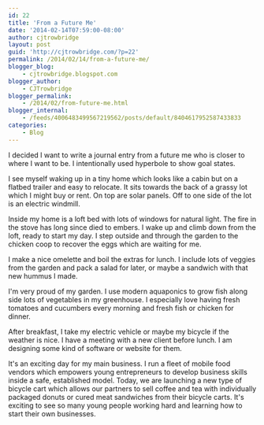 ```yaml
---
id: 22
title: 'From a Future Me'
date: '2014-02-14T07:59:00-08:00'
author: cjtrowbridge
layout: post
guid: 'http://cjtrowbridge.com/?p=22'
permalink: /2014/02/14/from-a-future-me/
blogger_blog:
    - cjtrowbridge.blogspot.com
blogger_author:
    - CJTrowbridge
blogger_permalink:
    - /2014/02/from-future-me.html
blogger_internal:
    - /feeds/4006483499567219562/posts/default/8404617952587433833
categories:
    - Blog
---
```


I decided I want to write a journal entry from a future me who is closer to where I want to be. I intentionally used hyperbole to show goal states.  
  
I see myself waking up in a tiny home which looks like a cabin but on a flatbed trailer and easy to relocate. It sits towards the back of a grassy lot which I might buy or rent. On top are solar panels. Off to one side of the lot is an electric windmill.  
  
Inside my home is a loft bed with lots of windows for natural light. The fire in the stove has long since died to embers. I wake up and climb down from the loft, ready to start my day. I step outside and through the garden to the chicken coop to recover the eggs which are waiting for me.  
  
I make a nice omelette and boil the extras for lunch. I include lots of veggies from the garden and pack a salad for later, or maybe a sandwich with that new hummus I made.  
  
I'm very proud of my garden. I use modern aquaponics to grow fish along side lots of vegetables in my greenhouse. I especially love having fresh tomatoes and cucumbers every morning and fresh fish or chicken for dinner.  
  
After breakfast, I take my electric vehicle or maybe my bicycle if the weather is nice. I have a meeting with a new client before lunch. I am designing some kind of software or website for them.  
  
It's an exciting day for my main business. I run a fleet of mobile food vendors which empowers young entrepreneurs to develop business skills inside a safe, established model. Today, we are launching a new type of bicycle cart which allows our partners to sell coffee and tea with individually packaged donuts or cured meat sandwiches from their bicycle carts. It's exciting to see so many young people working hard and learning how to start their own businesses.